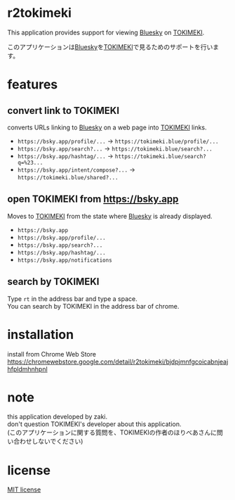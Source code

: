 # r2tokimeki

This application provides support for viewing [Bluesky](https://bsky.app) on [TOKIMEKI](https://tokimeki.blue).

このアプリケーションは[Bluesky](https://bsky.app)を[TOKIMEKI](https://tokimeki.blue)で見るためのサポートを行います。

# features

## convert link to TOKIMEKI

converts URLs linking to [Bluesky](https://bsky.app) on a web page into [TOKIMEKI](https://tokimeki.blue) links.

- `https://bsky.app/profile/...` -> `https://tokimeki.blue/profile/...`
- `https://bsky.app/search?...` -> `https://tokimeki.blue/search?...`
- `https://bsky.app/hashtag/...` -> `https://tokimeki.blue/search?q=%23...`
- `https://bsky.app/intent/compose?...` -> `https://tokimeki.blue/shared?...`

## open TOKIMEKI from <https://bsky.app>

Moves to [TOKIMEKI](https://tokimeki.blue) from the state where [Bluesky](https://bsky.app) is already displayed.

- `https://bsky.app`
- `https://bsky.app/profile/...`
- `https://bsky.app/search?...`
- `https://bsky.app/hashtag/...`
- `https://bsky.app/notifications`

## search by TOKIMEKI

Type `rt` in the address bar and type a space.  
You can search by TOKIMEKI in the address bar of chrome.

# installation

install from Chrome Web Store  
<https://chromewebstore.google.com/detail/r2tokimeki/bjdpjmnfgcoicabnjeajhfpldmhnhpnl>

# note

this application developed by zaki.  
don't question TOKIMEKI's developer about this application.  
(このアプリケーションに関する質問を、TOKIMEKIの作者のほりべあさんに問い合わせしないでください)

# license

[MIT license](https://en.wikipedia.org/wiki/MIT_License)
